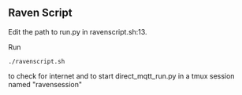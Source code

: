 ## Raven Script

Edit the path to run.py in ravenscript.sh:13.

Run
```
./ravenscript.sh
```
to check for internet and to start direct_mqtt_run.py in a tmux session named "ravensession"